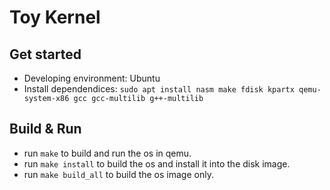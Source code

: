 # Toy Kernel

## Get started

- Developing environment: Ubuntu
- Install dependendices:  `sudo apt install nasm make fdisk kpartx qemu-system-x86 gcc gcc-multilib g++-multilib`

## Build & Run

- run `make` to build and run the os in qemu.
- run `make install` to build the os and install it into the disk image.
- run `make build_all` to build the os image only.

